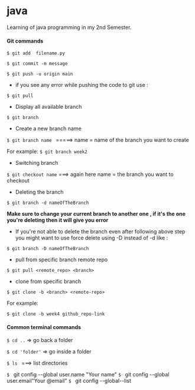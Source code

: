 # java
Learning of java programming in my 2nd Semester.

#### Git commands 
`$ git add  filename.py`

`$ git commit -m message`

`$ git push -u origin main`

* if you see any error while pushing the code to git use :

`$ git pull`

* Display all available branch

`$ git branch`

* Create a new branch name 

`$ git branch name ` =====> name = name of the branch you want to create 

For example:
`$ git branch week2`

* Switching branch 

`$ git checkout name` ===> again here name = the branch you want to checkout

* Deleting the branch 

`$ git branch -d nameOfTheBranch `
 
 **Make sure to change your current branch to another one , if it's the one you're deleting 
 then it will give you error**

 * If you're not able to delete the branch even after following above step you might want to use force delete using -D instead of -d like :

 `$ git branch -D nameOfTheBranch`
 
 * pull from specific branch remote repo 

 `$ git pull <remote_repo> <branch>`

 * clone from specific branch 
 
 `$ git clone -b <branch> <remote-repo>`

 For example:
 
 `$ git clone -b week4 github_repo-link`

#### Common terminal commands 
`$ cd ..` => go back a folder 

`$ cd 'folder'` => go inside a folder 

`$ ls ` ===> list directories 


`$ ` git config --global user.name "Your name"
`$ ` git config --global user.email"Your @email"
`$ ` git config --global--list